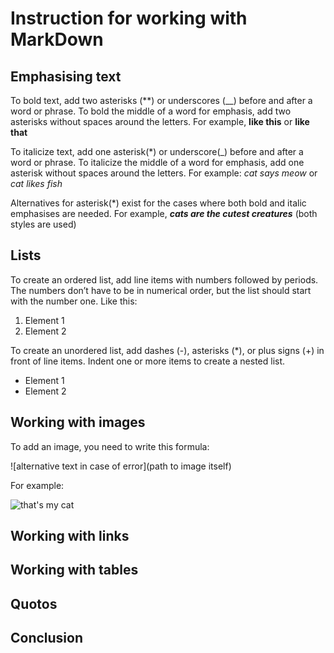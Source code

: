 # Instruction for working with MarkDown

## Emphasising text

To bold text, add two asterisks (**) or underscores (__) before and after a word or phrase. To bold the middle of a word for emphasis, add two asterisks without spaces around the letters. For example, **like this** or __like that__

To italicize text, add one asterisk(*) or underscore(_) before and after a word or phrase. To italicize the middle of a word for emphasis, add one asterisk without spaces around the letters. For example: *cat says meow* or _cat likes fish_

Alternatives for asterisk(*) exist for the cases where both bold and italic emphasises are needed. For example, *__cats are the cutest creatures__* (both styles are used)

## Lists

To create an ordered list, add line items with numbers followed by periods. The numbers don’t have to be in numerical order, but the list should start with the number one. Like this: 
1. Element 1
2. Element 2

To create an unordered list, add dashes (-), asterisks (*), or plus signs (+) in front of line items. Indent one or more items to create a nested list. 
* Element 1
* Element 2


## Working with images

To add an image, you need to write this formula:

 ![alternative text in case of error](path to image itself)

For example:

![that's my cat](1cat.jpeg)

## Working with links

## Working with tables

## Quotos 

## Conclusion